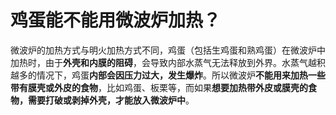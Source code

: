 # 鸡蛋能不能用微波炉加热？

微波炉的加热方式与明火加热方式不同，鸡蛋（包括生鸡蛋和熟鸡蛋）在微波炉中加热时，由于**外壳和内膜的阻碍**，会导致内部水蒸气无法释放到外界。水蒸气越积越多的情况下，鸡蛋**内部会因压力过大，发生爆炸**。所以微波炉**不能用来加热一些带有膜壳或外皮的食物**，比如鸡蛋、板栗等，而如果**想要加热带外皮或膜壳的食物，需要打破或剥掉外壳，才能放入微波炉中**。